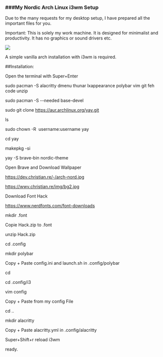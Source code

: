 ### ###My Nordic Arch Linux i3wm Setup

Due to the many requests for my desktop setup, I have prepared all the important files for you.

Important: This is solely my work machine. It is designed for minimalist and productivity. It has no graphics or sound drivers etc.

![](https://wwv.christian.re/img/i3wm-nord.PNG)

A simple vanilla arch installation with i3wm is required.

##Installation:

Open the terminal with Super+Enter

sudo pacman -S alacritty dmenu thunar lxappearance polybar vim git feh code unzip

sudo pacman -S --needed base-devel

sudo git clone https://aur.archlinux.org/yay.git

ls

sudo chown -R  username:username yay

cd yay

makepkg -si

yay -S brave-bin nordic-theme

Open Brave and Download Wallpaper

https://dev.christian.re/-/arch-nord.jpg

https://wwv.christian.re/img/bg2.jpg

Download Font Hack

https://www.nerdfonts.com/font-downloads

mkdir .font

Copie Hack.zip to .font

unzip Hack.zip

cd .config

mkdir polybar

Copy + Paste config.ini and launch.sh in .config/polybar

cd

cd .config/i3

vim config

Copy + Paste from my config File

cd ..

mkdir alacritty

Copy + Paste alacritty.yml in .config/alacritty

Super+Shift+r reload i3wm 

ready.
